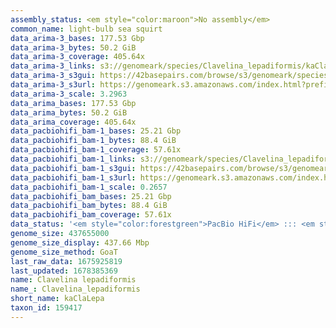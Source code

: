 ```yaml
---
assembly_status: <em style="color:maroon">No assembly</em>
common_name: light-bulb sea squirt
data_arima-3_bases: 177.53 Gbp
data_arima-3_bytes: 50.2 GiB
data_arima-3_coverage: 405.64x
data_arima-3_links: s3://genomeark/species/Clavelina_lepadiformis/kaClaLepa3/genomic_data/arima/<br>
data_arima-3_s3gui: https://42basepairs.com/browse/s3/genomeark/species/Clavelina_lepadiformis/kaClaLepa3/genomic_data/arima/
data_arima-3_s3url: https://genomeark.s3.amazonaws.com/index.html?prefix=species/Clavelina_lepadiformis/kaClaLepa3/genomic_data/arima/
data_arima-3_scale: 3.2963
data_arima_bases: 177.53 Gbp
data_arima_bytes: 50.2 GiB
data_arima_coverage: 405.64x
data_pacbiohifi_bam-1_bases: 25.21 Gbp
data_pacbiohifi_bam-1_bytes: 88.4 GiB
data_pacbiohifi_bam-1_coverage: 57.61x
data_pacbiohifi_bam-1_links: s3://genomeark/species/Clavelina_lepadiformis/kaClaLepa1/genomic_data/pacbio_hifi/<br>
data_pacbiohifi_bam-1_s3gui: https://42basepairs.com/browse/s3/genomeark/species/Clavelina_lepadiformis/kaClaLepa1/genomic_data/pacbio_hifi/
data_pacbiohifi_bam-1_s3url: https://genomeark.s3.amazonaws.com/index.html?prefix=species/Clavelina_lepadiformis/kaClaLepa1/genomic_data/pacbio_hifi/
data_pacbiohifi_bam-1_scale: 0.2657
data_pacbiohifi_bam_bases: 25.21 Gbp
data_pacbiohifi_bam_bytes: 88.4 GiB
data_pacbiohifi_bam_coverage: 57.61x
data_status: '<em style="color:forestgreen">PacBio HiFi</em> ::: <em style="color:forestgreen">Arima</em>'
genome_size: 437655000
genome_size_display: 437.66 Mbp
genome_size_method: GoaT
last_raw_data: 1675925819
last_updated: 1678385369
name: Clavelina lepadiformis
name_: Clavelina_lepadiformis
short_name: kaClaLepa
taxon_id: 159417
---
```

